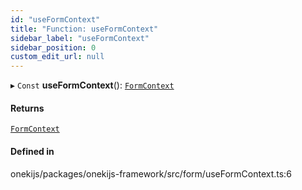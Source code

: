 ```yaml
---
id: "useFormContext"
title: "Function: useFormContext"
sidebar_label: "useFormContext"
sidebar_position: 0
custom_edit_url: null
---
```


▸ `Const` **useFormContext**(): [`FormContext`](../interfaces/FormContext.md)

#### Returns

[`FormContext`](../interfaces/FormContext.md)

#### Defined in

onekijs/packages/onekijs-framework/src/form/useFormContext.ts:6
